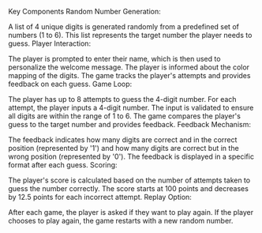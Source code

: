 Key Components
Random Number Generation:

A list of 4 unique digits is generated randomly from a predefined set of numbers (1 to 6).
This list represents the target number the player needs to guess.
Player Interaction:

The player is prompted to enter their name, which is then used to personalize the welcome message.
The player is informed about the color mapping of the digits.
The game tracks the player's attempts and provides feedback on each guess.
Game Loop:

The player has up to 8 attempts to guess the 4-digit number.
For each attempt, the player inputs a 4-digit number.
The input is validated to ensure all digits are within the range of 1 to 6.
The game compares the player's guess to the target number and provides feedback.
Feedback Mechanism:

The feedback indicates how many digits are correct and in the correct position (represented by '1') and how many digits are correct but in the wrong position (represented by '0').
The feedback is displayed in a specific format after each guess.
Scoring:

The player's score is calculated based on the number of attempts taken to guess the number correctly.
The score starts at 100 points and decreases by 12.5 points for each incorrect attempt.
Replay Option:

After each game, the player is asked if they want to play again.
If the player chooses to play again, the game restarts with a new random number.
